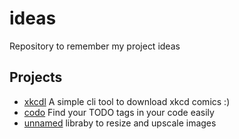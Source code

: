 # ideas
Repository to remember my project ideas

## Projects
- [xkcdl](xkcdl.md) A simple cli tool to download xkcd comics :)
- [codo](codo.md) Find your TODO tags in your code easily
- [unnamed](unnamed.md) libraby to resize and upscale images
